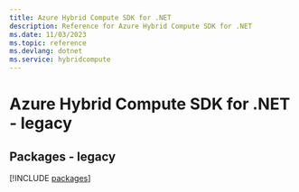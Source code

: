 ```yaml
---
title: Azure Hybrid Compute SDK for .NET
description: Reference for Azure Hybrid Compute SDK for .NET
ms.date: 11/03/2023
ms.topic: reference
ms.devlang: dotnet
ms.service: hybridcompute
---
```

# Azure Hybrid Compute SDK for .NET - legacy
## Packages - legacy
[!INCLUDE [packages](hybrid-compute-index.md)]